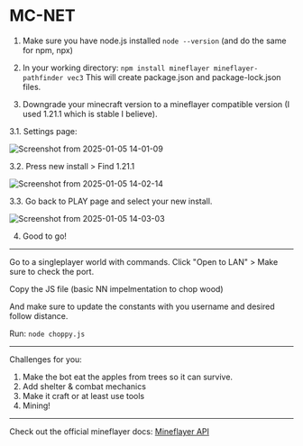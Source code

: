 # MC-NET

1. Make sure you have node.js installed ```node --version``` (and do the same for npm, npx)

2. In your working directory: ```npm install mineflayer mineflayer-pathfinder vec3``` This will create package.json and package-lock.json files.

3. Downgrade your minecraft version to a mineflayer compatible version (I used 1.21.1 which is stable I believe).

3.1. Settings page:

![Screenshot from 2025-01-05 14-01-09](https://github.com/user-attachments/assets/82a708dd-34ec-49fa-addc-7f1754653fed)

3.2. Press new install > Find 1.21.1 

![Screenshot from 2025-01-05 14-02-14](https://github.com/user-attachments/assets/e4b1c9d2-5919-4084-b2fe-472eacecae6c)

3.3. Go back to PLAY page and select your new install. 

![Screenshot from 2025-01-05 14-03-03](https://github.com/user-attachments/assets/5ac8180f-e576-486b-90f8-db108742a2c9)

4. Good to go!

---

Go to a singleplayer world with commands. 
Click "Open to LAN" > Make sure to check the port. 

Copy the JS file (basic NN impelmentation to chop wood)

And make sure to update the constants with you username and desired follow distance. 

Run: ```node choppy.js``` 


---

Challenges for you:

1. Make the bot eat the apples from trees so it can survive.
2. Add shelter & combat mechanics
3. Make it craft or at least use tools
4. Mining!

----

Check out the official mineflayer docs:
[Mineflayer API](https://github.com/PrismarineJS/mineflayer/blob/master/docs/api.md) 





